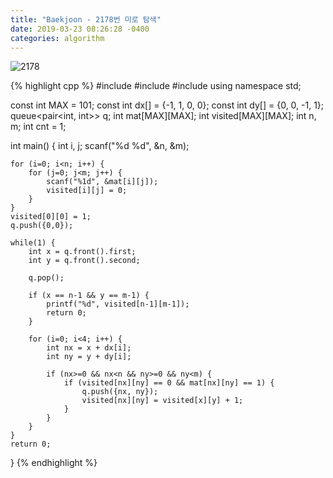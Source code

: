 ```yaml
---
title: "Baekjoon - 2178번 미로 탐색"
date: 2019-03-23 08:26:28 -0400
categories: algorithm
---
```



![2178](https://user-images.githubusercontent.com/49894861/64503924-5c1b4180-d308-11e9-817e-115c64b1da47.png)




{% highlight cpp %}
#include <cstdio>
#include <algorithm>
#include <queue>
using namespace std;

const int MAX = 101;
const int dx[] = {-1, 1, 0, 0};
const int dy[] = {0, 0, -1, 1};
queue<pair<int, int>> q;
int mat[MAX][MAX];
int visited[MAX][MAX];
int n, m;
int cnt = 1;

int main() {
	int i, j;
	scanf("%d %d", &n, &m);
	
	for (i=0; i<n; i++) {
		for (j=0; j<m; j++) {
			scanf("%1d", &mat[i][j]);
			visited[i][j] = 0;
		}
	}
	visited[0][0] = 1;
	q.push({0,0});
	
	while(1) {
		int x = q.front().first;
		int y = q.front().second;
		
		q.pop();
		
		if (x == n-1 && y == m-1) {
			printf("%d", visited[n-1][m-1]);
			return 0;
		}
		
		for (i=0; i<4; i++) {
			int nx = x + dx[i];
			int ny = y + dy[i];
			
			if (nx>=0 && nx<n && ny>=0 && ny<m) {
				if (visited[nx][ny] == 0 && mat[nx][ny] == 1) {
					q.push({nx, ny});
					visited[nx][ny] = visited[x][y] + 1;
				}
			}
		}
	}
	return 0;
}
{% endhighlight %}
